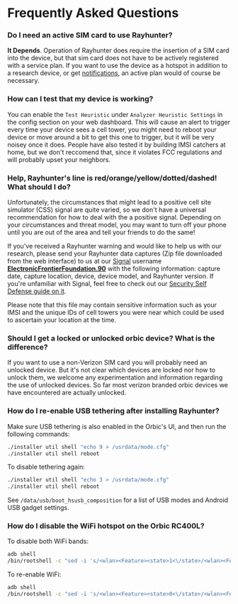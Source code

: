 # Frequently Asked Questions

### Do I need an active SIM card to use Rayhunter?

**It Depends**. Operation of Rayhunter does require the insertion of a SIM card into the device, but that sim card does not have to be actively registered with a service plan. If you want to use the device as a hotspot in addition to a research device, or get [notifications](./configuration.md), an active plan would of course be necessary.

### How can I test that my device is working?
You can enable the `Test Heuristic` under `Analyzer Heuristic Settings` in the config section on your web dashboard. This will cause an alert to trigger every time your device sees a cell tower, you might need to reboot your device or move around a bit to get this one to trigger, but it will be very noisey once it does. People have also tested it by building IMSI catchers at home, but we don't reccomend that, since it violates FCC regulations and will probably upset your neighbors.

<a name="red"></a>

### Help, Rayhunter's line is red/orange/yellow/dotted/dashed! What should I do?

Unfortunately, the circumstances that might lead to a positive cell site simulator (CSS) signal are quite varied, so we don't have a universal recommendation for how to deal with the a positive signal. Depending on your circumstances and threat model, you may want to turn off your phone until you are out of the area and tell your friends to do the same!

If you've received a Rayhunter warning and would like to help us with our research, please send your Rayhunter data captures (Zip file downloaded from the web interface) to us at our [Signal](https://signal.org/) username [**ElectronicFrontierFoundation.90**](https://signal.me/#eu/HZbPPED5LyMkbTxJsG2PtWc2TXxPUR1OxBMcJGLOPeeCDGPuaTpOi5cfGRY6RrGf) with the following information: capture date, capture location, device, device model, and Rayhunter version. If you're unfamiliar with Signal, feel free to check out our [Security Self Defense guide on it](https://ssd.eff.org/module/how-to-use-signal).

Please note that this file may contain sensitive information such as your IMSI and the unique IDs of cell towers you were near which could be used to ascertain your location at the time.


### Should I get a locked or unlocked orbic device? What is the difference?

If you want to use a non-Verizon SIM card you will probably need an unlocked device. But it's not clear which devices are locked nor how to unlock them, we welcome any experimentation and information regarding the use of unlocked devices. So far most verizon branded orbic devices we have encountered are actually unlocked.

### How do I re-enable USB tethering after installing Rayhunter?

Make sure USB tethering is also enabled in the Orbic's UI, and then run the following commands:

```sh
./installer util shell "echo 9 > /usrdata/mode.cfg"
./installer util shell reboot
```

To disable tethering again:

```sh
./installer util shell "echo 3 > /usrdata/mode.cfg"
./installer util shell reboot
```

See `/data/usb/boot_hsusb_composition` for a list of USB modes and Android USB gadget settings.


### How do I disable the WiFi hotspot on the Orbic RC400L?

To disable both WiFi bands:

```sh
adb shell
/bin/rootshell -c "sed -i 's/<wlan><Feature><state>1<\/state>/<wlan><Feature><state>0<\/state>/g' /usrdata/data/usr/wlan/wlan_conf_6174.xml && reboot"
```

To re-enable WiFi:

```sh
adb shell
/bin/rootshell -c "sed -i 's/<wlan><Feature><state>0<\/state>/<wlan><Feature><state>1<\/state>/g' /usrdata/data/usr/wlan/wlan_conf_6174.xml && reboot"
```

